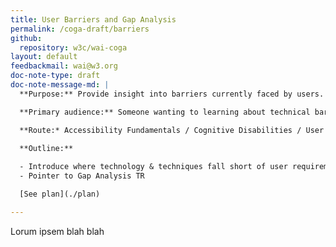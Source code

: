 ```yaml
---
title: User Barriers and Gap Analysis
permalink: /coga-draft/barriers
github:
  repository: w3c/wai-coga
layout: default
feedbackmail: wai@w3.org
doc-note-type: draft
doc-note-message-md: |
  **Purpose:** Provide insight into barriers currently faced by users.

  **Primary audience:** Someone wanting to learning about technical barriers that are not yet addressed.

  **Route:* Accessibility Fundamentals / Cognitive Disabilities / User Barriers

  **Outline:**
  
  - Introduce where technology & techniques fall short of user requirements
  - Pointer to Gap Analysis TR

  [See plan](./plan)

---
```


Lorum ipsem blah blah